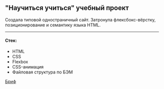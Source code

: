## "Научиться учиться" учебный проект
Создала типовой одностраничный сайт. Затронула флексбокс-вёрстку, позиционирование и семантику языка HTML.


------ 
#### Стек:
* HTML
* CSS
* Flexbox
* CSS-анимация
* Файловая структура по БЭМ

[Бриф](https://code.s3.yandex.net/web-developer/project-1/sprint-1-brief.pdf)
